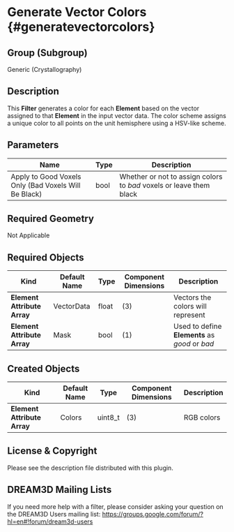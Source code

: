 Generate Vector Colors {#generatevectorcolors}
=============

## Group (Subgroup) ##
Generic (Crystallography)

## Description ##
This **Filter** generates a color for each **Element** based on the vector assigned to that **Element** in the input vector data.  The color scheme assigns a unique color to all points on the unit hemisphere using a HSV-like scheme. 

## Parameters ##
| Name             | Type | Description |
|------------------|------|---------|
| Apply to Good Voxels Only (Bad Voxels Will Be Black) | bool | Whether or not to assign colors to *bad* voxels or leave them black |

## Required Geometry ##
Not Applicable

## Required Objects ##
| Kind | Default Name | Type | Component Dimensions | Description |
|------|--------------|-------------|---------|-----|
| **Element Attribute Array** | VectorData | float | (3) | Vectors the colors will represent |
| **Element Attribute Array** | Mask | bool | (1) | Used to define **Elements** as *good* or *bad*  |


## Created Objects ##
| Kind | Default Name | Type | Component Dimensions | Description |
|------|--------------|-------------|---------|-----|
| **Element Attribute Array** | Colors | uint8_t | (3) | RGB colors |


## License & Copyright ##

Please see the description file distributed with this plugin.

## DREAM3D Mailing Lists ##

If you need more help with a filter, please consider asking your question on the DREAM3D Users mailing list:
https://groups.google.com/forum/?hl=en#!forum/dream3d-users


